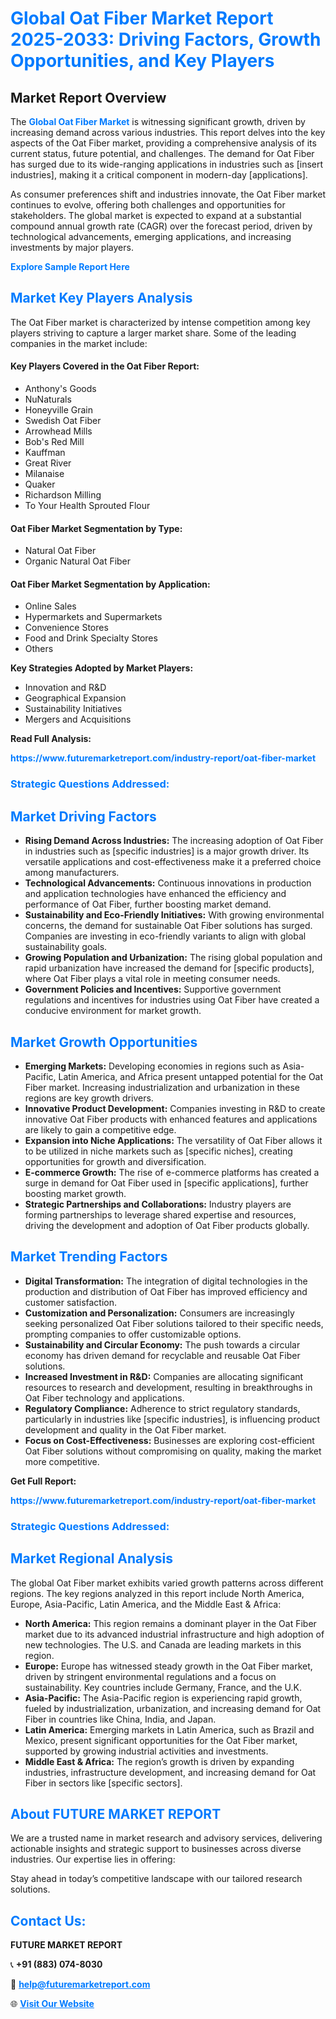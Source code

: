 <h1 style="color: #007BFF;">Global Oat Fiber Market Report 2025-2033: Driving Factors, Growth Opportunities, and Key Players</h1>

<section id="overview">
<h2>Market Report Overview</h2>
<p>The <a href="https://www.futuremarketreport.com/industry-report/oat-fiber-market" style="color: #007BFF; text-decoration: none;"><strong>Global Oat Fiber Market</strong></a> is witnessing significant growth, driven by increasing demand across various industries. This report delves into the key aspects of the Oat Fiber market, providing a comprehensive analysis of its current status, future potential, and challenges. The demand for Oat Fiber has surged due to its wide-ranging applications in industries such as [insert industries], making it a critical component in modern-day [applications].</p>
<p>As consumer preferences shift and industries innovate, the Oat Fiber market continues to evolve, offering both challenges and opportunities for stakeholders. The global market is expected to expand at a substantial compound annual growth rate (CAGR) over the forecast period, driven by technological advancements, emerging applications, and increasing investments by major players.</p>
</section>

<section id="overview">
<p><a href="https://www.futuremarketreport.com/request-sample/reportId=52202" style="color: #007BFF; text-decoration: none;"><strong>Explore Sample Report Here</strong></a></p>
</section>

<section id="key-players">
<h2 style="color: #007BFF;">Market Key Players Analysis</h2>
<p>The Oat Fiber market is characterized by intense competition among key players striving to capture a larger market share. Some of the leading companies in the market include:</p>
<h4>Key Players Covered in the Oat Fiber Report:</h4>
<ul><li>Anthony&#039;s Goods</li><li>NuNaturals</li><li>Honeyville Grain</li><li>Swedish Oat Fiber</li><li>Arrowhead Mills</li><li>Bob&#039;s Red Mill</li><li>Kauffman</li><li>Great River</li><li>Milanaise</li><li>Quaker</li><li>Richardson Milling</li><li>To Your Health Sprouted Flour</li></ul>
<h4>Oat Fiber Market Segmentation by Type:</h4>
<ul><li>Natural Oat Fiber</li><li>Organic Natural Oat Fiber</li></ul>

<h4>Oat Fiber Market Segmentation by Application:</h4>
<ul><li>Online Sales</li><li>Hypermarkets and Supermarkets</li><li>Convenience Stores</li><li>Food and Drink Specialty Stores</li><li>Others</li></ul>
<p><strong>Key Strategies Adopted by Market Players:</strong></p>
<ul>
<li>Innovation and R&D</li>
<li>Geographical Expansion</li>
<li>Sustainability Initiatives</li>
<li>Mergers and Acquisitions</li>
</ul>
</section>

<section>
<p><strong>Read Full Analysis: </strong></p><a href="https://www.futuremarketreport.com/industry-report/oat-fiber-market" style="color: #007BFF; text-decoration: none;"><strong>https://www.futuremarketreport.com/industry-report/oat-fiber-market</strong></a>
<h3 style="color: #007BFF;">Strategic Questions Addressed:</h3>
</section>

<section id="driving-factors">
<h2 style="color: #007BFF;">Market Driving Factors</h2>
<ul>
<li><strong>Rising Demand Across Industries:</strong> The increasing adoption of Oat Fiber in industries such as [specific industries] is a major growth driver. Its versatile applications and cost-effectiveness make it a preferred choice among manufacturers.</li>
<li><strong>Technological Advancements:</strong> Continuous innovations in production and application technologies have enhanced the efficiency and performance of Oat Fiber, further boosting market demand.</li>
<li><strong>Sustainability and Eco-Friendly Initiatives:</strong> With growing environmental concerns, the demand for sustainable Oat Fiber solutions has surged. Companies are investing in eco-friendly variants to align with global sustainability goals.</li>
<li><strong>Growing Population and Urbanization:</strong> The rising global population and rapid urbanization have increased the demand for [specific products], where Oat Fiber plays a vital role in meeting consumer needs.</li>
<li><strong>Government Policies and Incentives:</strong> Supportive government regulations and incentives for industries using Oat Fiber have created a conducive environment for market growth.</li>
</ul>
</section>

<section id="growth-opportunities">
<h2 style="color: #007BFF;">Market Growth Opportunities</h2>
<ul>
<li><strong>Emerging Markets:</strong> Developing economies in regions such as Asia-Pacific, Latin America, and Africa present untapped potential for the Oat Fiber market. Increasing industrialization and urbanization in these regions are key growth drivers.</li>
<li><strong>Innovative Product Development:</strong> Companies investing in R&D to create innovative Oat Fiber products with enhanced features and applications are likely to gain a competitive edge.</li>
<li><strong>Expansion into Niche Applications:</strong> The versatility of Oat Fiber allows it to be utilized in niche markets such as [specific niches], creating opportunities for growth and diversification.</li>
<li><strong>E-commerce Growth:</strong> The rise of e-commerce platforms has created a surge in demand for Oat Fiber used in [specific applications], further boosting market growth.</li>
<li><strong>Strategic Partnerships and Collaborations:</strong> Industry players are forming partnerships to leverage shared expertise and resources, driving the development and adoption of Oat Fiber products globally.</li>
</ul>
</section>

<section id="trending-factors">
<h2 style="color: #007BFF;">Market Trending Factors</h2>
<ul>
<li><strong>Digital Transformation:</strong> The integration of digital technologies in the production and distribution of Oat Fiber has improved efficiency and customer satisfaction.</li>
<li><strong>Customization and Personalization:</strong> Consumers are increasingly seeking personalized Oat Fiber solutions tailored to their specific needs, prompting companies to offer customizable options.</li>
<li><strong>Sustainability and Circular Economy:</strong> The push towards a circular economy has driven demand for recyclable and reusable Oat Fiber solutions.</li>
<li><strong>Increased Investment in R&D:</strong> Companies are allocating significant resources to research and development, resulting in breakthroughs in Oat Fiber technology and applications.</li>
<li><strong>Regulatory Compliance:</strong> Adherence to strict regulatory standards, particularly in industries like [specific industries], is influencing product development and quality in the Oat Fiber market.</li>
<li><strong>Focus on Cost-Effectiveness:</strong> Businesses are exploring cost-efficient Oat Fiber solutions without compromising on quality, making the market more competitive.</li>
</ul>
</section>

<section>
<p><strong>Get Full Report: </strong></p><a href="https://www.futuremarketreport.com/industry-report/oat-fiber-market" style="color: #007BFF; text-decoration: none;"><strong>https://www.futuremarketreport.com/industry-report/oat-fiber-market</strong></a>
<h3 style="color: #007BFF;">Strategic Questions Addressed:</h3>
</section>


<section id="regional-analysis">
<h2 style="color: #007BFF;">Market Regional Analysis</h2>
<p>The global Oat Fiber market exhibits varied growth patterns across different regions. The key regions analyzed in this report include North America, Europe, Asia-Pacific, Latin America, and the Middle East & Africa:</p>
<ul>
<li><strong>North America:</strong> This region remains a dominant player in the Oat Fiber market due to its advanced industrial infrastructure and high adoption of new technologies. The U.S. and Canada are leading markets in this region.</li>
<li><strong>Europe:</strong> Europe has witnessed steady growth in the Oat Fiber market, driven by stringent environmental regulations and a focus on sustainability. Key countries include Germany, France, and the U.K.</li>
<li><strong>Asia-Pacific:</strong> The Asia-Pacific region is experiencing rapid growth, fueled by industrialization, urbanization, and increasing demand for Oat Fiber in countries like China, India, and Japan.</li>
<li><strong>Latin America:</strong> Emerging markets in Latin America, such as Brazil and Mexico, present significant opportunities for the Oat Fiber market, supported by growing industrial activities and investments.</li>
<li><strong>Middle East & Africa:</strong> The region’s growth is driven by expanding industries, infrastructure development, and increasing demand for Oat Fiber in sectors like [specific sectors].</li>
</ul>
</section>

<footer>
<h2 style="color: #007BFF;">About FUTURE MARKET REPORT</h2>
<p>We are a trusted name in market research and advisory services, delivering actionable insights and strategic support to businesses across diverse industries. Our expertise lies in offering:</p>

<p>Stay ahead in today’s competitive landscape with our tailored research solutions.</p>

<h2 style="color: #007BFF;">Contact Us:</h2>
<p><strong>FUTURE MARKET REPORT</strong></p>
<p>📞 <strong>+91 (883) 074-8030</strong></p>
<p>📧 <strong><a href="mailto:help@futuremarketreport.com" style="color: #007BFF;">help@futuremarketreport.com</a></strong></p>
<p>🌐 <strong><a href="https://www.futuremarketreport.com/" style="color: #007BFF;">Visit Our Website</a></strong></p>
</footer>